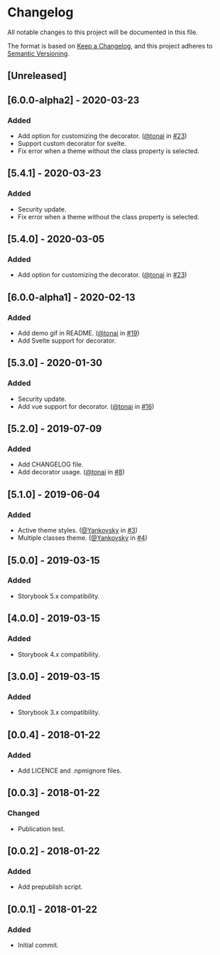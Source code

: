 # Changelog
All notable changes to this project will be documented in this file.

The format is based on [Keep a Changelog](https://keepachangelog.com/en/1.0.0/),
and this project adheres to [Semantic Versioning](https://semver.org/spec/v2.0.0.html).

## [Unreleased]

## [6.0.0-alpha2] - 2020-03-23
### Added
- Add option for customizing the decorator. ([@tonai](https://github.com/tonai) in [#23](https://github.com/tonai/storybook-addon-themes/pull/23))
- Support custom decorator for svelte.
- Fix error when a theme without the class property is selected.

## [5.4.1] - 2020-03-23
### Added
- Security update.
- Fix error when a theme without the class property is selected.

## [5.4.0] - 2020-03-05
### Added
- Add option for customizing the decorator. ([@tonai](https://github.com/tonai) in [#23](https://github.com/tonai/storybook-addon-themes/pull/23))

## [6.0.0-alpha1] - 2020-02-13
### Added
- Add demo gif in README. ([@tonai](https://github.com/tonai) in [#19](https://github.com/tonai/storybook-addon-themes/pull/19))
- Add Svelte support for decorator.

## [5.3.0] - 2020-01-30
### Added
- Security update.
- Add vue support for decorator. ([@tonai](https://github.com/tonai) in [#16](https://github.com/tonai/storybook-addon-themes/pull/16))

## [5.2.0] - 2019-07-09
### Added
- Add CHANGELOG file.
- Add decorator usage. ([@tonai](https://github.com/tonai) in [#8](https://github.com/tonai/storybook-addon-themes/pull/8))

## [5.1.0] - 2019-06-04
### Added
- Active theme styles. ([@Yankovsky](https://github.com/Yankovsky) in [#3](https://github.com/tonai/storybook-addon-themes/pull/3))
- Multiple classes theme. ([@Yankovsky](https://github.com/Yankovsky) in [#4](https://github.com/tonai/storybook-addon-themes/pull/4))

## [5.0.0] - 2019-03-15
### Added
- Storybook 5.x compatibility.

## [4.0.0] - 2019-03-15
### Added
- Storybook 4.x compatibility.

## [3.0.0] - 2019-03-15
### Added
- Storybook 3.x compatibility.

## [0.0.4] - 2018-01-22
### Added
- Add LICENCE and .npmignore files.

## [0.0.3] - 2018-01-22
### Changed
- Publication test.

## [0.0.2] - 2018-01-22
### Added
- Add prepublish script.

## [0.0.1] - 2018-01-22
### Added
- Initial commit.

